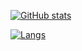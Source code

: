 <a href="https://github.com/Not-Zero-Blank/">
<img alt="" src="https://komarev.com/ghpvc/?username=Not-Zero-Blank&style=for-the-badge&color=5802ed&label=PROFILE+VIEW+COUNT"
</a>

![GitHub stats](https://github-readme-stats.vercel.app/api?username=Not-Zero-Blank&count_private=true&show_icons=true&bg_color=1c0036&title_color=9702ed&text_color=5802ed&icon_color=9702ed&border_color=c202ed)

![Langs](https://github-readme-stats.vercel.app//api/top-langs/?username=Not-Zero-Blank&count_private=true&show_icons=true&bg_color=1c0036&title_color=9702ed&text_color=5802ed&icon_color=9702ed&border_color=c202ed)
